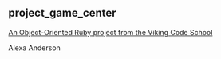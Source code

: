 ## project_game_center

[An Object-Oriented Ruby project from the Viking Code School](http://www.vikingcodeschool.com)

Alexa Anderson